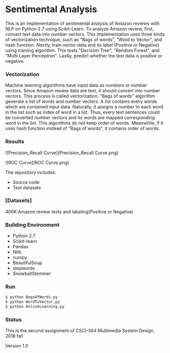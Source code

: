 # Sentimental Analysis

This is an implementation of sentimental analysis of Amazon reviews with NLP on Python 2.7 using Scikit-Learn. To analyze Amazon review, first, convert text data into number vectors. This implementation uses three kinds of vectorization technique, such as "Bags of words", "Word to Vector", and hash function. Nextly, train vector data and its label (Positive or Negative) using training algorithm. This tests "Decision Tree", "Rendom Forest", and "Multi Layer Perceptron". Lastly, predict whether the test data is positive or negative.

### Vectorization

Machine learning algorithms have input data as numbers or number vectors. Since Amazon review data are text, it should convert into number vectors. This process is called vectorization. "Bags of words" algorithm generate a list of words and number vectors. A list contains every words which are contained input data. Naturally, it assigns a number to each word in the list such as index of word in a list. Thus, every text sentences could be converted number vectors and its words are mapped corresponding word in the list. This algorithms do not keep order of words. Meanwhile, if it uses hash function instead of "Bags of words", it contains order of words.


### Results
![Precision_Recall Curve](Precision_Recall Curve.png)

![ROC Curve](ROC Curve.png)

The repository includes:
* Source code
* Test datasets

### [Datasets]

400K Amazon review texts and labeling(Positive or Negative)


### Building Environment
* Python 2.7
* Scikit-learn
* Pandas
* Nltk
* numpy
* BeautifulSoup
* stopwords
* SnowballStemmer

### Run
```bash
$ python BagsOfWords.py
$ python WordToVector.py
$ python OnlineLearning.py
```

### Status

This is the second assignment of CSCI-564 Multimedia System Design, 2018 fall

Version 1.0

